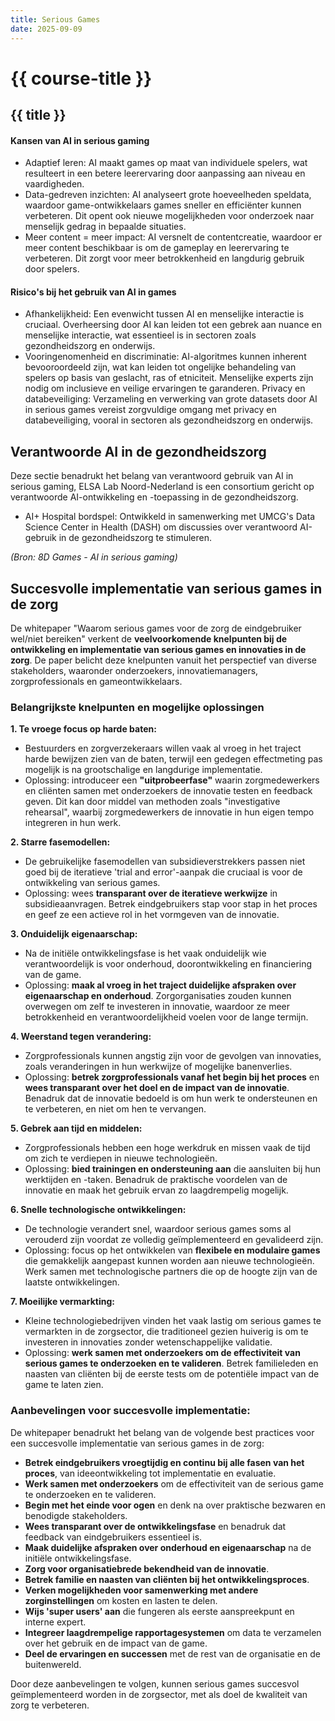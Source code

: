 ```yaml
---
title: Serious Games
date: 2025-09-09
---
```


# {{ course-title }}

## {{ title }}


#### Kansen van AI in serious gaming
* Adaptief leren: AI maakt games op maat van individuele spelers, wat resulteert in een betere leerervaring door aanpassing aan niveau en vaardigheden.
* Data-gedreven inzichten: AI analyseert grote hoeveelheden speldata, waardoor game-ontwikkelaars games sneller en efficiënter kunnen verbeteren. Dit opent ook nieuwe mogelijkheden voor onderzoek naar menselijk gedrag in bepaalde situaties.
* Meer content = meer impact: AI versnelt de contentcreatie, waardoor er meer content beschikbaar is om de gameplay en leerervaring te verbeteren. Dit zorgt voor meer betrokkenheid en langdurig gebruik door spelers.

#### Risico's bij het gebruik van AI in games
* Afhankelijkheid: Een evenwicht tussen AI en menselijke interactie is cruciaal. Overheersing door AI kan leiden tot een gebrek aan nuance en menselijke interactie, wat essentieel is in sectoren zoals gezondheidszorg en onderwijs.
* Vooringenomenheid en discriminatie: AI-algoritmes kunnen inherent bevooroordeeld zijn, wat kan leiden tot ongelijke behandeling van spelers op basis van geslacht, ras of etniciteit. Menselijke experts zijn nodig om inclusieve en veilige ervaringen te garanderen.
Privacy en databeveiliging: Verzameling en verwerking van grote datasets door AI in serious games vereist zorgvuldige omgang met privacy en databeveiliging, vooral in sectoren als gezondheidszorg en onderwijs.

## Verantwoorde AI in de gezondheidszorg
Deze sectie benadrukt het belang van verantwoord gebruik van AI in serious gaming, ELSA Lab Noord-Nederland is een consortium gericht op verantwoorde AI-ontwikkeling en -toepassing in de gezondheidszorg.
* AI+ Hospital bordspel: Ontwikkeld in samenwerking met UMCG's Data Science Center in Health (DASH) om discussies over verantwoord AI-gebruik in de gezondheidszorg te stimuleren.

<i>(Bron: 8D Games - AI in serious gaming)</i>

## Succesvolle implementatie van serious games in de zorg
De whitepaper "Waarom serious games voor de zorg de eindgebruiker wel/niet bereiken" verkent de **veelvoorkomende knelpunten bij de ontwikkeling en implementatie van serious games en innovaties in de zorg**.  De paper belicht deze knelpunten vanuit het perspectief van diverse stakeholders, waaronder onderzoekers, innovatiemanagers, zorgprofessionals en gameontwikkelaars.

### Belangrijkste knelpunten en mogelijke oplossingen

**1. Te vroege focus op harde baten:** 
* Bestuurders en zorgverzekeraars willen vaak al vroeg in het traject harde bewijzen zien van de baten, terwijl een gedegen effectmeting pas mogelijk is na grootschalige en langdurige implementatie. 
* Oplossing: introduceer een **"uitprobeerfase"** waarin zorgmedewerkers en cliënten samen met onderzoekers de innovatie testen en feedback geven. Dit kan door middel van methoden zoals "investigative rehearsal", waarbij zorgmedewerkers de innovatie in hun eigen tempo integreren in hun werk.

**2. Starre fasemodellen:**
* De gebruikelijke fasemodellen van subsidieverstrekkers passen niet goed bij de iteratieve 'trial and error'-aanpak die cruciaal is voor de ontwikkeling van serious games. 
* Oplossing: wees **transparant over de iteratieve werkwijze** in subsidieaanvragen. Betrek eindgebruikers stap voor stap in het proces en geef ze een actieve rol in het vormgeven van de innovatie.

**3. Onduidelijk eigenaarschap:**
* Na de initiële ontwikkelingsfase is het vaak onduidelijk wie verantwoordelijk is voor onderhoud, doorontwikkeling en financiering van de game.
* Oplossing: **maak al vroeg in het traject duidelijke afspraken over eigenaarschap en onderhoud**. Zorgorganisaties zouden kunnen overwegen om zelf te investeren in innovatie, waardoor ze meer betrokkenheid en verantwoordelijkheid voelen voor de lange termijn.

**4. Weerstand tegen verandering:**
* Zorgprofessionals kunnen angstig zijn voor de gevolgen van innovaties, zoals veranderingen in hun werkwijze of mogelijke banenverlies. 
* Oplossing: **betrek zorgprofessionals vanaf het begin bij het proces** en **wees transparant over het doel en de impact van de innovatie**. Benadruk dat de innovatie bedoeld is om hun werk te ondersteunen en te verbeteren, en niet om hen te vervangen.

**5. Gebrek aan tijd en middelen:**
* Zorgprofessionals hebben een hoge werkdruk en missen vaak de tijd om zich te verdiepen in nieuwe technologieën.
* Oplossing: **bied trainingen en ondersteuning aan** die aansluiten bij hun werktijden en -taken. Benadruk de praktische voordelen van de innovatie en maak het gebruik ervan zo laagdrempelig mogelijk.

**6. Snelle technologische ontwikkelingen:**
* De technologie verandert snel, waardoor serious games soms al verouderd zijn voordat ze volledig geïmplementeerd en gevalideerd zijn. 
* Oplossing: focus op het ontwikkelen van **flexibele en modulaire games** die gemakkelijk aangepast kunnen worden aan nieuwe technologieën. Werk samen met technologische partners die op de hoogte zijn van de laatste ontwikkelingen.

**7. Moeilijke vermarkting:**
* Kleine technologiebedrijven vinden het vaak lastig om serious games te vermarkten in de zorgsector, die traditioneel gezien huiverig is om te investeren in innovaties zonder wetenschappelijke validatie.
* Oplossing: **werk samen met onderzoekers om de effectiviteit van serious games te onderzoeken en te valideren**. Betrek familieleden en naasten van cliënten bij de eerste tests om de potentiële impact van de game te laten zien.

###  Aanbevelingen voor succesvolle implementatie:

De whitepaper benadrukt het belang van de volgende best practices voor een succesvolle implementatie van serious games in de zorg:

* **Betrek eindgebruikers vroegtijdig en continu bij alle fasen van het proces**, van ideeontwikkeling tot implementatie en evaluatie.
* **Werk samen met onderzoekers** om de effectiviteit van de serious game te onderzoeken en te valideren.
* **Begin met het einde voor ogen** en denk na over praktische bezwaren en benodigde stakeholders.
* **Wees transparant over de ontwikkelingsfase** en benadruk dat feedback van eindgebruikers essentieel is.
* **Maak duidelijke afspraken over onderhoud en eigenaarschap** na de initiële ontwikkelingsfase.
* **Zorg voor organisatiebrede bekendheid van de innovatie**.
* **Betrek familie en naasten van cliënten bij het ontwikkelingsproces**.
* **Verken mogelijkheden voor samenwerking met andere zorginstellingen** om kosten en lasten te delen.
* **Wijs 'super users' aan** die fungeren als eerste aanspreekpunt en interne expert.
* **Integreer laagdrempelige rapportagesystemen** om data te verzamelen over het gebruik en de impact van de game.
* **Deel de ervaringen en successen** met de rest van de organisatie en de buitenwereld.

Door deze aanbevelingen te volgen, kunnen serious games succesvol geïmplementeerd worden in de zorgsector, met als doel de kwaliteit van zorg te verbeteren. 
